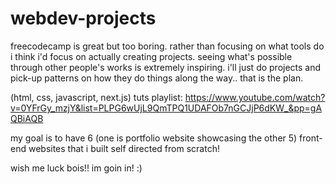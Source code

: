 # webdev-projects

freecodecamp is great but too boring. rather than focusing on what tools do 
i think i'd focus on actually creating projects. seeing what's possible through other people's works 
is extremely inspiring. i'll just do projects and pick-up patterns on how they do things along the way..
that is the plan.

(html, css, javascript, next.js) tuts playlist: https://www.youtube.com/watch?v=0YFrGy_mzjY&list=PLPG6wUjL9QmTPQ1UDAFOb7nGCJjP6dKW_&pp=gAQBiAQB

my goal is to have 6 (one is portfolio website showcasing the other 5) front-end websites that i built self directed from scratch! 

wish me luck bois!!
im goin in! :)
